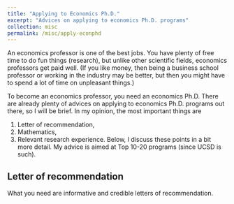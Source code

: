```yaml
---
title: "Applying to Economics Ph.D."
excerpt: "Advices on applying to economics Ph.D. programs"
collection: misc
permalink: /misc/apply-econphd
---
```


An economics professor is one of the best jobs. You have plenty of free time to do fun things (research), but unlike other scientific fields, economics professors get paid well. (If you like money, then being a business school professor or working in the industry may be better, but then you might have to spend a lot of time on unpleasant things.)

To become an economics professor, you need an economics Ph.D. There are already plenty of advices on applying to economics Ph.D. programs out there, so I will be brief. In my opinion, the most important things are
1. Letter of recommendation,
1. Mathematics,
1. Relevant research experience.
Below, I discuss these points in a bit more detail. My advice is aimed at Top 10-20 programs (since UCSD is such).

## Letter of recommendation
What you need are informative and credible letters of recommendation. 
